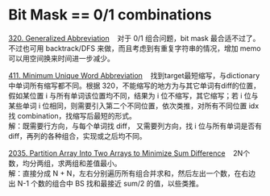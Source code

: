 # Bit Mask == 0/1 combinations
[320. Generalized Abbreviation](https://leetcode.com/problems/generalized-abbreviation/) &nbsp;&nbsp; 对于 0/1 组合问题，bit mask 最合适不过了。不过也可用 backtrack/DFS 来做，而且考虑到有重复字符串的情况，增加 memo 可以用空间换来时间进一步减少。<br/>

[411. Minimum Unique Word Abbreviation](https://leetcode.com/problems/minimum-unique-word-abbreviation/submissions/1204623893/) &nbsp;&nbsp; 找到target最短缩写，与dictionary中单词所有缩写都不同。根据 320，不能缩写的地方为与其它单词有diff的位置，假如某位置 i 与所有单词该位置均不同，结果为 i 位不缩写，其它缩写；若 i 位与某些单词 i 位相同，则需要引入第二个不同位置，依次类推，对所有不同位置 idx 找 combination，找缩写后最短的形式。<br/>
解：既需要行方向，与每个单词找 diff， 又需要列方向，找 i 位与所有单词是否有diff，再列的各种组合，实现或之后均不同。


[2035. Partition Array Into Two Arrays to Minimize Sum Difference](https://leetcode.com/problems/partition-array-into-two-arrays-to-minimize-sum-difference/description/) &nbsp;&nbsp; 2N个数，均分两组，求两组和差值最小。<br/>
解：直接分成 N + N，左右分别遍历所有组合并求和，然后左出一个数，在右边出 N-1 个数的组合中 BS 找和最接近 sum/2 的值，以些类推。
